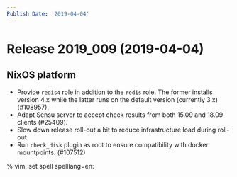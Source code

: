 ```yaml
---
Publish Date: '2019-04-04'
---
```


# Release 2019_009 (2019-04-04)

## NixOS platform

- Provide `redis4` role in addition to the `redis` role. The former installs
  version 4.x while the latter runs on the default version (currently 3.x)
  (#108957).
- Adapt Sensu server to accept check results from both 15.09 and 18.09 clients
  (#25409).
- Slow down release roll-out a bit to reduce infrastructure load during
  roll-out.
- Run `check_disk` plugin as root to ensure compatibility with docker
  mountpoints. (#107512)

% vim: set spell spelllang=en:

